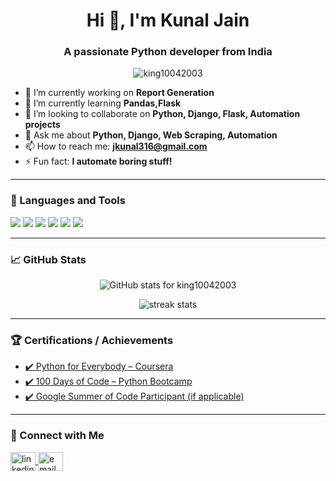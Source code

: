 <h1 align="center">Hi 👋, I'm Kunal Jain</h1>
<h3 align="center">A passionate Python developer from India</h3>

<p align="center">
  <img src="https://komarev.com/ghpvc/?username=king10042003&label=Profile%20views&color=0e75b6&style=flat" alt="king10042003" />
</p>

- 🔭 I’m currently working on **Report Generation**
- 🌱 I’m currently learning **Pandas,Flask**
- 👯 I’m looking to collaborate on **Python, Django, Flask, Automation projects**
- 💬 Ask me about **Python, Django, Web Scraping, Automation**
- 📫 How to reach me: **jkunal316@gmail.com**
- ⚡ Fun fact: **I automate boring stuff!**
---

### 🧰 Languages and Tools

<p>
  <img src="https://img.shields.io/badge/Python-3776AB?style=for-the-badge&logo=python&logoColor=white"/>
  <img src="https://img.shields.io/badge/Django-092E20?style=for-the-badge&logo=django&logoColor=white"/>
  <img src="https://img.shields.io/badge/Flask-000000?style=for-the-badge&logo=flask&logoColor=white"/>
  <img src="https://img.shields.io/badge/PostgreSQL-316192?style=for-the-badge&logo=postgresql&logoColor=white"/>
  <img src="https://img.shields.io/badge/GitHub-181717?style=for-the-badge&logo=github&logoColor=white"/>
  <img src="https://img.shields.io/badge/Linux-FCC624?style=for-the-badge&logo=linux&logoColor=black"/>
</p>

---

### 📈 GitHub Stats

<p align="center">
  <img src="https://github-readme-stats.vercel.app/api?username=king10042003&show_icons=true&theme=radical" alt="GitHub stats for king10042003" />
</p>

<p align="center">
  <img src="https://github-readme-streak-stats.herokuapp.com/?user=king10042003&theme=radical" alt="streak stats"/>
</p>

---

### 🏆 Certifications / Achievements
- [✔️ Python for Everybody – Coursera](#)
- [✔️ 100 Days of Code – Python Bootcamp](#)
- [✔️ Google Summer of Code Participant (if applicable)](#)

---

### 🔗 Connect with Me

<p>
  <a href="https://www.linkedin.com/in/kunaljainpy/" target="blank">
    <img align="center" src="https://cdn.jsdelivr.net/npm/simple-icons@3.0.1/icons/linkedin.svg" alt="linkedin" height="30" width="40" />
  </a>
  <a href="jkunal316@gmail.com">
    <img align="center" src="https://cdn.jsdelivr.net/npm/simple-icons@3.0.1/icons/gmail.svg" alt="email" height="30" width="40" />
  </a>
</p>
